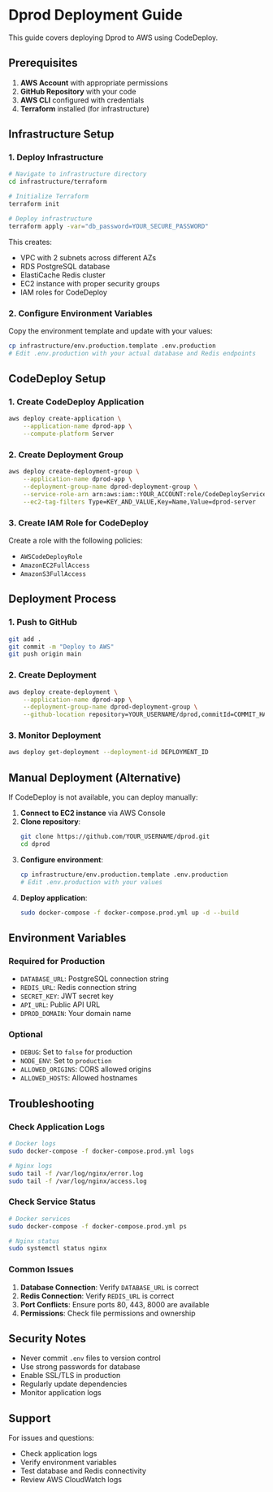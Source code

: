 # Dprod Deployment Guide

This guide covers deploying Dprod to AWS using CodeDeploy.

## Prerequisites

1. **AWS Account** with appropriate permissions
2. **GitHub Repository** with your code
3. **AWS CLI** configured with credentials
4. **Terraform** installed (for infrastructure)

## Infrastructure Setup

### 1. Deploy Infrastructure

```bash
# Navigate to infrastructure directory
cd infrastructure/terraform

# Initialize Terraform
terraform init

# Deploy infrastructure
terraform apply -var="db_password=YOUR_SECURE_PASSWORD"
```

This creates:
- VPC with 2 subnets across different AZs
- RDS PostgreSQL database
- ElastiCache Redis cluster
- EC2 instance with proper security groups
- IAM roles for CodeDeploy

### 2. Configure Environment Variables

Copy the environment template and update with your values:

```bash
cp infrastructure/env.production.template .env.production
# Edit .env.production with your actual database and Redis endpoints
```

## CodeDeploy Setup

### 1. Create CodeDeploy Application

```bash
aws deploy create-application \
    --application-name dprod-app \
    --compute-platform Server
```

### 2. Create Deployment Group

```bash
aws deploy create-deployment-group \
    --application-name dprod-app \
    --deployment-group-name dprod-deployment-group \
    --service-role-arn arn:aws:iam::YOUR_ACCOUNT:role/CodeDeployServiceRole \
    --ec2-tag-filters Type=KEY_AND_VALUE,Key=Name,Value=dprod-server
```

### 3. Create IAM Role for CodeDeploy

Create a role with the following policies:
- `AWSCodeDeployRole`
- `AmazonEC2FullAccess`
- `AmazonS3FullAccess`

## Deployment Process

### 1. Push to GitHub

```bash
git add .
git commit -m "Deploy to AWS"
git push origin main
```

### 2. Create Deployment

```bash
aws deploy create-deployment \
    --application-name dprod-app \
    --deployment-group-name dprod-deployment-group \
    --github-location repository=YOUR_USERNAME/dprod,commitId=COMMIT_HASH
```

### 3. Monitor Deployment

```bash
aws deploy get-deployment --deployment-id DEPLOYMENT_ID
```

## Manual Deployment (Alternative)

If CodeDeploy is not available, you can deploy manually:

1. **Connect to EC2 instance** via AWS Console
2. **Clone repository**:
   ```bash
   git clone https://github.com/YOUR_USERNAME/dprod.git
   cd dprod
   ```
3. **Configure environment**:
   ```bash
   cp infrastructure/env.production.template .env.production
   # Edit .env.production with your values
   ```
4. **Deploy application**:
   ```bash
   sudo docker-compose -f docker-compose.prod.yml up -d --build
   ```

## Environment Variables

### Required for Production

- `DATABASE_URL`: PostgreSQL connection string
- `REDIS_URL`: Redis connection string
- `SECRET_KEY`: JWT secret key
- `API_URL`: Public API URL
- `DPROD_DOMAIN`: Your domain name

### Optional

- `DEBUG`: Set to `false` for production
- `NODE_ENV`: Set to `production`
- `ALLOWED_ORIGINS`: CORS allowed origins
- `ALLOWED_HOSTS`: Allowed hostnames

## Troubleshooting

### Check Application Logs

```bash
# Docker logs
sudo docker-compose -f docker-compose.prod.yml logs

# Nginx logs
sudo tail -f /var/log/nginx/error.log
sudo tail -f /var/log/nginx/access.log
```

### Check Service Status

```bash
# Docker services
sudo docker-compose -f docker-compose.prod.yml ps

# Nginx status
sudo systemctl status nginx
```

### Common Issues

1. **Database Connection**: Verify `DATABASE_URL` is correct
2. **Redis Connection**: Verify `REDIS_URL` is correct
3. **Port Conflicts**: Ensure ports 80, 443, 8000 are available
4. **Permissions**: Check file permissions and ownership

## Security Notes

- Never commit `.env` files to version control
- Use strong passwords for database
- Enable SSL/TLS in production
- Regularly update dependencies
- Monitor application logs

## Support

For issues and questions:
- Check application logs
- Verify environment variables
- Test database and Redis connectivity
- Review AWS CloudWatch logs
